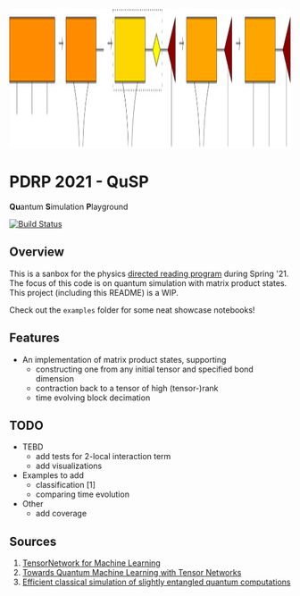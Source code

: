<img src="/dev/svd.svg" width="100%" height="250px">

# PDRP 2021 - QuSP

**Qu**antum **S**imulation **P**layground

[![Build Status](https://www.travis-ci.com/gl3nnleblanc/pdrp2021.svg?branch=master)](https://www.travis-ci.com/gl3nnleblanc/pdrp2021)
## Overview

 This is a sanbox for the physics [directed reading program](https://berkeleyphysicsdrp.wixsite.com/physicsberkeleydrp) during Spring '21. The focus of this code is on quantum simulation with matrix product states. This project (including this README) is a WIP.

 Check out the `examples` folder for some neat showcase notebooks!
## Features

* An implementation of matrix product states, supporting
	- constructing one from any initial tensor and specified bond dimension
	- contraction back to a tensor of high (tensor-)rank
	- time evolving block decimation

## TODO

* TEBD
	- add tests for 2-local interaction term
	- add visualizations
* Examples to add
	- classification [1]
	- comparing time evolution
* Other
	- add coverage

## Sources

1. [TensorNetwork for Machine Learning](https://arxiv.org/pdf/1906.06329.pdf)
1. [Towards Quantum Machine Learning with Tensor Networks](https://arxiv.org/pdf/1803.11537.pdf)
1. [Efficient classical simulation of slightly entangled quantum computations](https://arxiv.org/pdf/quant-ph/0301063.pdf)
